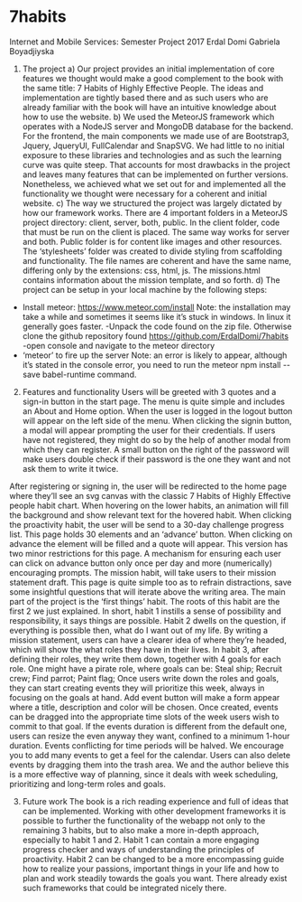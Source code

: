 # 7habits
Internet and Mobile Services: Semester Project
2017
Erdal Domi
Gabriela Boyadjiyska 


1. The project
a) Our project provides an initial implementation of core features we thought would make a good complement to the book with the same title: 7 Habits of Highly Effective People. The ideas and implementation are tightly based there and as such users who are already familiar with the book will have an intuitive knowledge about how to use the website. 
b) We used the MeteorJS framework which operates with a NodeJS server and MongoDB database for the backend. For the frontend, the main components we made use of are Bootstrap3, Jquery, JqueryUI, FullCalendar and SnapSVG. We had little to no initial exposure to these libraries and technologies and as such the learning curve was quite steep. That accounts for most drawbacks in the project and leaves many features that can be implemented on further versions. Nonetheless, we achieved what we set out for and implemented all the functionality we thought were necessary for a coherent and initial website.
c) The way we structured the project was largely dictated by how our framework works. There are 4 important folders in a MeteorJS project directory: client, server, both, public. In the client folder, code that must be run on the client is placed. The same way works for server and both. Public folder is for content like images and other resources. The ‘stylesheets’ folder was created to divide styling from scaffolding and functionality. The file names are coherent and have the same name, differing only by the extensions: css, html, js. The missions.html contains information about the mission template, and so forth. 
d) The project can be setup in your local machine by the following steps: 
- Install meteor: https://www.meteor.com/install
Note: the installation may take a while and sometimes it seems like it’s stuck in windows. In linux it generally goes faster. 
-Unpack the code found on the zip file. Otherwise clone the github repository found https://github.com/ErdalDomi/7habits
-open console and navigate to the meteor directory
- ‘meteor’ to fire up the server
Note: an error is likely to appear, although it’s stated in the console error, you need to run the 
meteor npm install --save babel-runtime
command.



2. Features and functionality
Users will be greeted with 3 quotes and a sign-in button in the start page. The menu is quite simple and includes an About and Home option. When the user is logged in the logout button will appear on the left side of the menu. 
When clicking the signin button, a modal will appear prompting the user for their credentials. If users have not registered, they might do so by the help of another modal from which they can register. A small button on the right of the password will make users double check if their password is the one they want and not ask them to write it twice. 

After registering or signing in, the user will be redirected to the home page where they’ll see an svg canvas with the classic 7 Habits of Highly Effective people habit chart. When hovering on the lower habits, an animation will fill the background and show relevant text for the hovered habit. 
When clicking the proactivity habit, the user will be send to a 30-day challenge progress list. This page holds 30 elements and an ‘advance’ button. When clicking on advance the element will be filled and a quote will appear. This version has two minor restrictions for this page. A mechanism for ensuring each user can click on advance button only once per day and more (numerically) encouraging prompts. 
The mission habit, will take users to their mission statement draft. This page is quite simple too as to refrain distractions, save some insightful questions that will iterate above the writing area. 
The main part of the project is the ‘first things’ habit. The roots of this habit are the first 2 we just explained. In short, habit 1 instills a sense of possibility and responsibility, it says things are possible. Habit 2 dwells on the question, if everything is possible then, what do I want out of my life. By writing a mission statement, users can have a clearer idea of where they’re headed, which will show the what roles they have in their lives. In habit 3, after defining their roles, they write them down, together with 4 goals for each role. One might have a pirate role, where goals can be: Steal ship; Recruit crew; Find parrot; Paint flag; Once users write down the roles and goals, they can start creating events they will prioritize this week, always in focusing on the goals at hand. Add event button will make a form appear where a title, description and color will be chosen. Once created, events can be dragged into the appropriate time slots of the week users wish to commit to that goal. If the events duration is different from the default one, users can resize the even anyway they want, confined to a minimum 1-hour duration. Events conflicting for time periods will be halved. We encourage you to add many events to get a feel for the calendar. Users can also delete events by dragging them into the trash area. We and the author believe this is a more effective way of planning, since it deals with week scheduling, prioritizing and long-term roles and goals. 

3. Future work 
The book is a rich reading experience and full of ideas that can be implemented. Working with other development frameworks it is possible to further the functionality of the webapp not only to the remaining 3 habits, but to also make a more in-depth approach, especially to habit 1 and 2. Habit 1 can contain a more engaging progress checker and ways of understanding the principles of proactivity. Habit 2 can be changed to be a more encompassing guide how to realize your passions, important things in your life and how to plan and work steadily towards the goals you want. There already exist such frameworks that could be integrated nicely there. 
